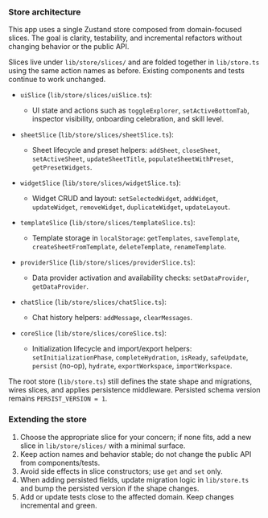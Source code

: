 ### Store architecture

This app uses a single Zustand store composed from domain-focused slices. The goal is clarity, testability, and incremental refactors without changing behavior or the public API.

Slices live under `lib/store/slices/` and are folded together in `lib/store.ts` using the same action names as before. Existing components and tests continue to work unchanged.

- `uiSlice` (`lib/store/slices/uiSlice.ts`):
  - UI state and actions such as `toggleExplorer`, `setActiveBottomTab`, inspector visibility, onboarding celebration, and skill level.

- `sheetSlice` (`lib/store/slices/sheetSlice.ts`):
  - Sheet lifecycle and preset helpers: `addSheet`, `closeSheet`, `setActiveSheet`, `updateSheetTitle`, `populateSheetWithPreset`, `getPresetWidgets`.

- `widgetSlice` (`lib/store/slices/widgetSlice.ts`):
  - Widget CRUD and layout: `setSelectedWidget`, `addWidget`, `updateWidget`, `removeWidget`, `duplicateWidget`, `updateLayout`.

- `templateSlice` (`lib/store/slices/templateSlice.ts`):
  - Template storage in `localStorage`: `getTemplates`, `saveTemplate`, `createSheetFromTemplate`, `deleteTemplate`, `renameTemplate`.

- `providerSlice` (`lib/store/slices/providerSlice.ts`):
  - Data provider activation and availability checks: `setDataProvider`, `getDataProvider`.

- `chatSlice` (`lib/store/slices/chatSlice.ts`):
  - Chat history helpers: `addMessage`, `clearMessages`.

- `coreSlice` (`lib/store/slices/coreSlice.ts`):
  - Initialization lifecycle and import/export helpers: `setInitializationPhase`, `completeHydration`, `isReady`, `safeUpdate`, `persist` (no-op), `hydrate`, `exportWorkspace`, `importWorkspace`.

The root store (`lib/store.ts`) still defines the state shape and migrations, wires slices, and applies persistence middleware. Persisted schema version remains `PERSIST_VERSION = 1`.

### Extending the store

1) Choose the appropriate slice for your concern; if none fits, add a new slice in `lib/store/slices/` with a minimal surface.
2) Keep action names and behavior stable; do not change the public API from components/tests.
3) Avoid side effects in slice constructors; use `get` and `set` only.
4) When adding persisted fields, update migration logic in `lib/store.ts` and bump the persisted version if the shape changes.
5) Add or update tests close to the affected domain. Keep changes incremental and green.


